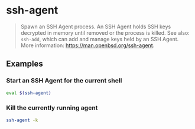 # ssh-agent

> Spawn an SSH Agent process. An SSH Agent holds SSH keys decrypted in memory until removed or the process is killed. See also: `ssh-add`, which can add and manage keys held by an SSH Agent. More information: <https://man.openbsd.org/ssh-agent>.

## Examples

### Start an SSH Agent for the current shell

```bash
eval $(ssh-agent)
```

### Kill the currently running agent

```bash
ssh-agent -k
```
